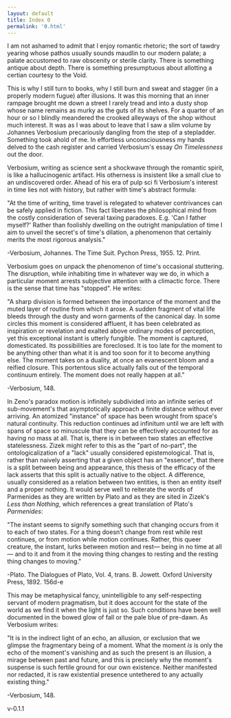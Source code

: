 ```yaml
---
layout: default
title: Index 0
permalink: '0.html'
---
```


I am not ashamed to admit that I enjoy romantic rhetoric; the sort of tawdry yearing whose pathos usually sounds maudlin to our modern palate; a palate accustomed to raw obscenity or sterile clarity. There is something antique about depth. There is something presumptuous about allotting a certian courtesy to the Void.

This is why I still turn to books, why I still burn and sweat and stagger (in a properly modern fugue) after illusions. It was this morning that an inner rampage brought me down a street I rarely tread and into a dusty shop whose name remains as murky as the guts of its shelves. For a quarter of an hour or so I blindly meandered the crooked alleyways of the shop without much interest. It was as I was about to leave that I saw a slim volume by Johannes Verbosium precariously dangling from the step of a stepladder. Something took ahold of me. In effortless unconsciousness my hands delved to the cash register and carried Verbosium's essay *On Timelessness* out the door.

Verbosium, writing as science sent a shockwave through the romantic spirit, is like a hallucinogenic artifact. His otherness is insistent like a small clue to an undiscovered order. Ahead of his era of pulp sci fi Verbosium's interest in time lies not with history, but rather with time's abstract formula:

"At the time of writing, time travel is relegated to whatever contrivances can be safely applied in fiction. This fact liberates the philosophical mind from the costly consideration of several taxing paradoxes. E.g. 'Can I father myself?' Rather than foolishly dwelling on the outright manipulation of time I aim to unveil the secret's of time's dilation, a phenomenon that certainly merits the most rigorous analysis."

-Verbosium, Johannes. The Time Suit. Pychon Press, 1955. 12. Print.

Verbosium goes on unpack the phenomenon of time's occasional stuttering. The disruption, while inhabiting time in whatever way we do, in which a particular moment arrests subjective attention with a climactic force.  There is the sense that time has "stopped". He writes:

"A sharp division is formed between the importance of the moment and the muted layer of routine from which it arose. A sudden fragment of vital life bleeds through the dusty and worn garments of the canonical day. In some circles this moment is considered affluent, it has been celebrated as inspiration or revelation and exalted above ordinary modes of perception, yet this exceptional instant is utterly fungible. The moment is captured, domesticated. Its possibilities are foreclosed. It is too late for the moment to be anything other than what it is and too soon for it to become anything else. The moment takes on a duality, at once an evanescent bloom and a reified closure. This portentous slice actually falls out of the temporal continuum entirely. The moment does not really happen at all."

-Verbosium, 148.

In Zeno's paradox motion is infinitely subdivided into an infinite series of sub-movement's that asymptotically approach a finite distance without ever arriving. An atomized "instance" of space has been wrought from space's natural continuity. This reduction continues ad infinitum until we are left with spans of space so minuscule that they can be effectively accounted for as having no mass at all. That is, there is in between two states an effective statelessness. Zizek might refer to this as the "part of no-part", the ontologicalization of a "lack" usually considered epistemological. That is, rather than naively asserting that a given object has an "essence", that there is a split between being and appearance, this thesis of the efficacy of the lack asserts that this split is actually native to the object. A difference, usually considered as a relation between two entities, is then an entity itself and a proper nothing. It would serve well to reiterate the words of Parmenides as they are written by Plato and as they are sited in Zizek's *Less than Nothing*, which references a great translation of Plato's *Parmenides*:

"The instant seems to signify something such that changing occurs from it to each of two states. For a thing doesn’t change from rest while rest continues, or from motion while motion continues. Rather, this queer creature, the instant, lurks between motion and rest— being in no time at all— and to it and from it the moving thing changes to resting and the resting thing changes to moving."

-Plato. The Dialogues of Plato, Vol. 4, trans. B. Jowett. Oxford University Press, 1892. 156d-e

This may be metaphysical fancy, unintelligible to any self-respecting servant of modern pragmatism, but it does account for the state of the world as we find it when the light is just so. Such conditions have been well documented in the bowed glow of fall or the pale blue of pre-dawn. As Verbosium writes:

"It is in the indirect light of an echo, an allusion, or exclusion that we glimpse the fragmentary being of a moment. What the moment *is* is only the echo of the moment's vanishing and as such the present is an illusion, a mirage between past and future, and this is precisely why the moment's suspense is such fertile ground for our own existence. Neither manifested nor redacted, it is raw existential presence untethered to any actually existing thing."

-Verbosium, 148.

v-0.1.1
